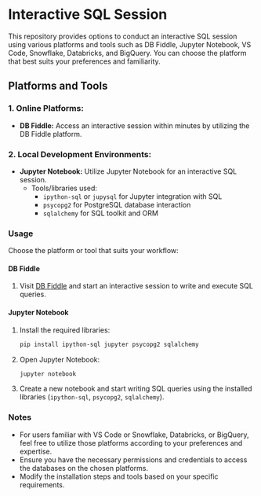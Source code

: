 # Interactive SQL Session

This repository provides options to conduct an interactive SQL session using various platforms and tools such as DB Fiddle, Jupyter Notebook, VS Code, Snowflake, Databricks, and BigQuery. You can choose the platform that best suits your preferences and familiarity.

## Platforms and Tools

### 1. Online Platforms:

- **DB Fiddle:** Access an interactive session within minutes by utilizing the DB Fiddle platform.

### 2. Local Development Environments:

- **Jupyter Notebook:** Utilize Jupyter Notebook for an interactive SQL session. 
  - Tools/libraries used: 
    - `ipython-sql` or `jupysql` for Jupyter integration with SQL
    - `psycopg2` for PostgreSQL database interaction
    - `sqlalchemy` for SQL toolkit and ORM

### Usage

Choose the platform or tool that suits your workflow:

#### DB Fiddle

1. Visit [DB Fiddle](https://www.db-fiddle.com/) and start an interactive session to write and execute SQL queries.

#### Jupyter Notebook

1. Install the required libraries:
   ```bash
   pip install ipython-sql jupyter psycopg2 sqlalchemy
   ```
2. Open Jupyter Notebook:
   ```bash
   jupyter notebook
   ```
3. Create a new notebook and start writing SQL queries using the installed libraries (`ipython-sql`, `psycopg2`, `sqlalchemy`).

### Notes

- For users familiar with VS Code or Snowflake, Databricks, or BigQuery, feel free to utilize those platforms according to your preferences and expertise.
- Ensure you have the necessary permissions and credentials to access the databases on the chosen platforms.
- Modify the installation steps and tools based on your specific requirements.
